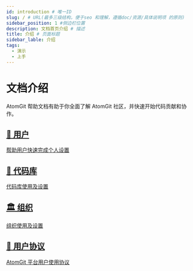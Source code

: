 ```yaml
---
id: introduction # 唯一ID
slug: / # URL(最多三级结构，便于seo 和理解，遵循doc/资源/具体说明项 的原则)
sidebar_position: 1 #侧边栏位置
description: 文档首页介绍 # 描述
title: 介绍 # 页面标题
sidebar_lable: 介绍
tags:
  - 演示
  - 上手
---
```


# 文档介绍

AtomGit 帮助文档有助于你全面了解 AtomGit 社区，并快速开始代码贡献和协作。

<section className="row list">
  <article className="col col--6 margin-bottom--lg">
    <a className="card padding--lg cardContainer" href="user">
      <h2 className="text--truncate cardTitle" title="用户">
      👤 用户
      </h2>
        <p>
        帮助用户快速完成个人设置
        </p>
    </a>
  </article>
  <article className="col col--6 margin-bottom--lg">
    <a className="card padding--lg cardContainer" href="repo">
      <h2 className="text--truncate cardTitle" title="代码库">
        🚄 代码库
      </h2>
        <p>
        代码库使用及设置
        </p>
    </a>
  </article>
  <article className="col col--6 margin-bottom--lg">
    <a className="card padding--lg cardContainer" href="group">
      <h2 className="text--truncate cardTitle" title="用户">
      🏛️ 组织
      </h2>
        <p>
        组织使用及设置
        </p>
    </a>
  </article>
  <article className="col col--6 margin-bottom--lg">
    <a className="card padding--lg cardContainer" href="terms">
      <h2 className="text--truncate cardTitle" title="用户协议">
        📝 用户协议
      </h2>
        <p>
        AtomGit 平台用户使用协议
        </p>
    </a>
  </article>
</section>
